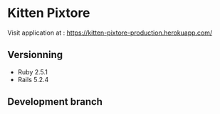 # Kitten Pixtore
Visit application at : https://kitten-pixtore-production.herokuapp.com/

## Versionning
* Ruby 2.5.1
* Rails 5.2.4

## Development branch
